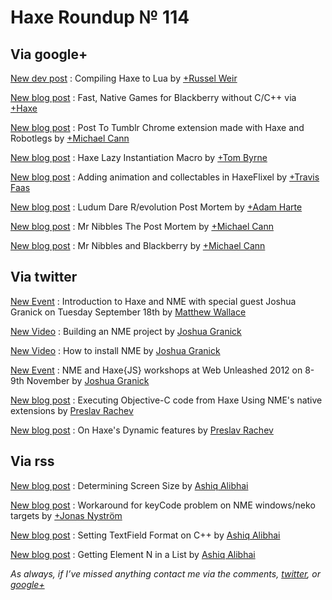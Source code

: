 [_template]: ../templates/roundup.html
# Haxe Roundup № 114

## Via google+

[New dev post][link 1] : Compiling Haxe to Lua by [+Russel Weir][link 2]

[New blog post][link 3] : Fast, Native Games for Blackberry without C/C++ via [+Haxe][link 4]

[New blog post][link 5] : Post To Tumblr Chrome extension made with Haxe and Robotlegs by [+Michael Cann][link 6]

[New blog post][link 7] : Haxe Lazy Instantiation Macro by [+Tom Byrne][link 8]

[New blog post][link 9] : Adding animation and collectables in HaxeFlixel by [+Travis Faas][link 10]

[New blog post][link 11] : Ludum Dare R/evolution Post Mortem by [+Adam Harte][link 12]

[New blog post][link 13] : Mr Nibbles The Post Mortem by [+Michael Cann][link 14]

[New blog post][link 15] : Mr Nibbles and Blackberry by [+Michael Cann][link 16]

## Via twitter

[New Event][link 17] : Introduction to Haxe and NME with special guest Joshua Granick on Tuesday September 18th by [Matthew Wallace][link 18]

[New Video][link 19] : Building an NME project by [Joshua Granick][link 20]

[New Video][link 21] : How to install NME by [Joshua Granick][link 22]

[New Event][link 23] : NME and Haxe{JS} workshops at Web Unleashed 2012 on 8-9th November by [Joshua Granick][link 24]

[New blog post][link 25] : Executing Objective-C code from Haxe Using NME's native extensions by [Preslav Rachev][link 26]

[New blog post][link 27] : On Haxe's Dynamic features by [Preslav Rachev][link 28]

## Via rss

[New blog post][link 29] : Determining Screen Size by [Ashiq Alibhai][link 30]

[New blog post][link 31] : Workaround for keyCode problem on NME windows/neko targets by [+Jonas Nyström][link 32]

[New blog post][link 33] : Setting TextField Format on C++ by [Ashiq Alibhai][link 34]

[New blog post][link 35] : Getting Element N in a List by [Ashiq Alibhai][link 36]

*As always, if I’ve missed anything contact me via the comments, [twitter][link 37], or [google+][link 38]*

[link 1]: https://plus.google.com/118236512199566043694/posts/GVbYQLNmzJp "New dev post"
[link 2]: https://plus.google.com/118236512199566043694 "+Russel Weir"
[link 3]: http://devblog.blackberry.com/2012/09/fast-native-games-for-blackberry-without-cc/ "New blog post"
[link 4]: https://plus.google.com/113704686911055424796/posts "+Haxe"
[link 5]: http://mikecann.co.uk/personal-projects/all-new-post-to-tumblr-chrome-extension-created-with-haxe-robotlegs/ "New blog post"
[link 6]: https://plus.google.com/103935315974298335210 "+Michael Cann"
[link 7]: http://www.tbyrne.org/haxe-lazy-instantiation-macro "New blog post"
[link 8]: https://plus.google.com/112835222083346353538/posts "+Tom Byrne"
[link 9]: http://dustytome.net/moot/2012/09/haxeflixel-tutorial-adding-animation-and-collectables/ "New blog post"
[link 10]: https://plus.google.com/116895840380261571936 "+Travis Faas"
[link 11]: http://www.ludumdare.com/compo/2012/09/09/181467/ "New blog post"
[link 12]: https://plus.google.com/118180986311486123918 "+Adam Harte"
[link 13]: http://mikecann.co.uk/personal-project/mr-nibbles-the-post-mortem/ "New blog post"
[link 14]: https://plus.google.com/103935315974298335210 "+Michael Cann"
[link 15]: http://mikecann.co.uk/uncategorized/mr-nibbles-blackberry/ "New blog post"
[link 16]: https://plus.google.com/103935315974298335210 "+Michael Cann"
[link 17]: http://www.idofnashville.com/events/75553232/?a=socialmedia&amp;eventId=75553232&amp;action=detail "New Event"
[link 18]: https://www.twitter.com/matthewswallace "Matthew Wallace"
[link 19]: http://www.youtube.com/watch?v=bhEya1YWgfg&amp;feature=youtube_gdata "New Video"
[link 20]: https://www.twitter.com/singmajesty "Joshua Granick"
[link 21]: http://www.youtube.com/watch?v=iFCr1qr0E6U&amp;feature=plcp "New Video"
[link 22]: https://www.twitter.com/singmajesty "Joshua Granick"
[link 23]: http://www.fitc.ca/events/about/?event=136 "New Event"
[link 24]: https://www.twitter.com/singmajesty "Joshua Granick"
[link 25]: http://preslavr.tumblr.com/post/31135694336/executing-objective-c-code-from-haxe-using-nmes "New blog post"
[link 26]: https://www.twitter.com/preslavrachev "Preslav Rachev"
[link 27]: http://preslavr.tumblr.com/post/31060601993/on-haxes-dynamic-features "New blog post"
[link 28]: https://www.twitter.com/preslavrachev "Preslav Rachev"
[link 29]: http://haxeable.com/2012/determining-screen-size/ "New blog post"
[link 30]: http://haxeable.com "Ashiq Alibhai"
[link 31]: http://haxeable.com/2012/workaround-for-keycode-problem-on-nme-windowsneko-targets/ "New blog post"
[link 32]: https://plus.google.com/100705622302444765857/posts "+Jonas Nyström"
[link 33]: http://haxeable.com/2012/setting-textfield-format-on-cpp/ "New blog post"
[link 34]: http://haxeable.com "Ashiq Alibhai"
[link 35]: http://haxeable.com/2012/getting-element-n-in-a-list/ "New blog post"
[link 36]: http://haxeable.com "Ashiq Alibhai"
[link 37]: https://www.twitter.com/skial "twitter"
[link 38]: https://plus.google.com/108191133566932856821/posts "google+"

